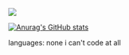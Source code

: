 ![](https://komarev.com/ghpvc/?username=1XC1XC)

[![Anurag's GitHub stats](https://github-readme-stats.vercel.app/api?username=1XC1XC)](https://github.com/anuraghazra/github-readme-stats)

languages: none i can't code at all
